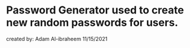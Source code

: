 # Password Generator used to create new random passwords for users.
created by: Adam Al-ibraheem
11/15/2021
